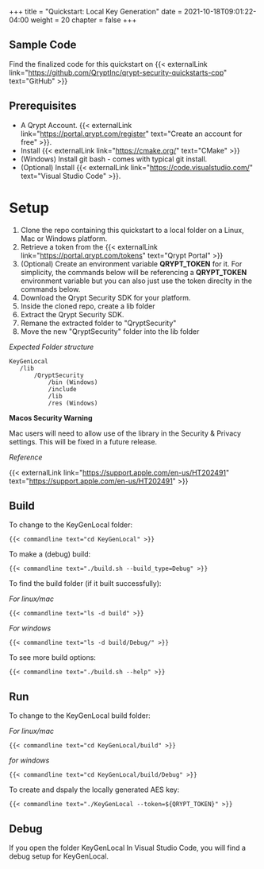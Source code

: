 +++
title = "Quickstart: Local Key Generation"
date = 2021-10-18T09:01:22-04:00
weight = 20
chapter = false
+++

## Sample Code

Find the finalized code for this quickstart on {{< externalLink link="https://github.com/QryptInc/qrypt-security-quickstarts-cpp" text="GitHub" >}}

## Prerequisites
- A Qrypt Account. {{< externalLink link="https://portal.qrypt.com/register" text="Create an account for free" >}}.
- Install {{< externalLink link="https://cmake.org/" text="CMake" >}}
- (Windows) Install git bash - comes with typical git install.
- (Optional) Install {{< externalLink link="https://code.visualstudio.com/" text="Visual Studio Code" >}}.

# Setup
1. Clone the repo containing this quickstart to a local folder on a Linux, Mac or Windows platform.
1. Retrieve a token from the {{< externalLink link="https://portal.qrypt.com/tokens" text="Qrypt Portal" >}}
1. (Optional) Create an environment variable **QRYPT_TOKEN** for it. For simplicity, the commands below will be referencing a **QRYPT_TOKEN** environment variable but you can also just use the token direclty in the commands below.
1. Download the Qrypt Security SDK for your platform.
1. Inside the cloned repo, create a lib folder
1. Extract the Qrypt Security SDK.
1. Remane the extracted folder to "QryptSecurity"
1. Move the new "QryptSecurity" folder into the lib folder

*Expected Folder structure*

    KeyGenLocal
       /lib
           /QryptSecurity
               /bin (Windows)
               /include
               /lib
               /res (Windows)

**Macos Security Warning**

Mac users will need to allow use of the library in the Security & Privacy settings. This will be fixed in a future release.

*Reference*

{{< externalLink link="https://support.apple.com/en-us/HT202491" text="https://support.apple.com/en-us/HT202491" >}}

## Build
To change to the KeyGenLocal folder:
    
    {{< commandline text="cd KeyGenLocal" >}}

To make a (debug) build:
    
    {{< commandline text="./build.sh --build_type=Debug" >}}

To find the build folder (if it built successfully):

*For linux/mac*
    
    {{< commandline text="ls -d build" >}}
    
*For windows*

    {{< commandline text="ls -d build/Debug/" >}}

To see more build options:
    
    {{< commandline text="./build.sh --help" >}}

## Run
To change to the KeyGenLocal build folder:

*For linux/mac*
    
    {{< commandline text="cd KeyGenLocal/build" >}}

*for windows*

    {{< commandline text="cd KeyGenLocal/build/Debug" >}}


To create and dspaly the locally generated AES key:

    {{< commandline text="./KeyGenLocal --token=${QRYPT_TOKEN}" >}}
 
## Debug
If you open the folder KeyGenLocal In Visual Studio Code, you will find a debug setup for KeyGenLocal.

